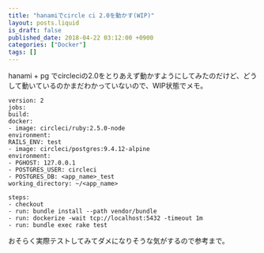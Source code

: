 ```yaml
---
title: "hanamiでcircle ci 2.0を動かす(WIP)"
layout: posts.liquid
is_draft: false
published_date: 2018-04-22 03:12:00 +0900
categories: ["Docker"]
tags: []
---
```


hanami + pg でcircleciの2.0をとりあえず動かすようにしてみたのだけど、どうして動いているのかまだわかっていないので、WIP状態でメモ。

    version: 2
    jobs:
    build:
    docker:
    - image: circleci/ruby:2.5.0-node
    environment:
    RAILS_ENV: test
    - image: circleci/postgres:9.4.12-alpine
    environment:
    - PGHOST: 127.0.0.1
    - POSTGRES_USER: circleci
    - POSTGRES_DB: <app_name>_test
    working_directory: ~/<app_name>
    
    steps:
    - checkout
    - run: bundle install --path vendor/bundle
    - run: dockerize -wait tcp://localhost:5432 -timeout 1m
    - run: bundle exec rake test

おそらく実際テストしてみてダメになりそうな気がするので参考まで。



